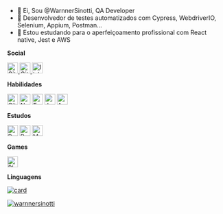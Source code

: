 - 👋 Ei, Sou @WarnnerSinotti, QA Developer
- 🌱 Desenvolvedor de testes automatizados com Cypress, WebdriverIO, Selenium, Appium, Postman...
- 👀 Estou estudando para o aperfeiçoamento profissional com React native, Jest e AWS





<b>Social</b>

 <a href="https://github.com/WarnnerSinotti"  target="_blank" rel="noopener noreferrer">
    <img src="https://img.shields.io/badge/GitHub-100000?style=for-the-badge&logo=github&logoColor=white" height="25" alt="Github logo" />
  </a>

<a href="https://gitlab.com/warnner.sinotti"  target="_blank" rel="noopener noreferrer">
    <img src="https://img.shields.io/badge/GitLab-330F63?style=for-the-badge&logo=gitlab&logoColor=white" height="25" alt="Gitlab logo" />
  </a>

  <a href="https://www.linkedin.com/in/warnner-sinotti-529a52131/"  target="_blank" rel="noopener noreferrer">
    <img src="https://img.shields.io/static/v1?message=LinkedIn&logo=linkedin&label=&color=0077B5&logoColor=white&labelColor=&style=for-the-badge" height="25" alt="linkedin logo" />
  </a>

<b>Habilidades</b>

<div> 
 <a>
    <img src="https://img.shields.io/badge/Git-E34F26?style=for-the-badge&logo=git&logoColor=white" height="25" alt="Git logo" />
  </a>
  
<a>
    <img src="https://img.shields.io/badge/Node.js-43853D?style=for-the-badge&logo=node.js&logoColor=white" height="25" alt="Node logo" />
  </a>

<a>
    <img src="https://img.shields.io/badge/TypeScript-007ACC?style=for-the-badge&logo=typescript&logoColor=white" height="25" alt="Typescript logo" />
  </a>

<a>
    <img src="https://img.shields.io/badge/Jenkins-D33833?style=for-the-badge&logo=jenkins&logoColor=white" height="25" alt="Jenkins logo" />
  </a>
  
  <a>
    <img src="https://img.shields.io/badge/Amazon_AWS-232F3E?style=for-the-badge&logo=amazon-aws&logoColor=white" height="25" alt="Amazon Aws logo" />
  </a>
  </div>

 
  <b>Estudos</b>
  <div>
<a>
    <img src="https://img.shields.io/badge/React_Native-20232A?style=for-the-badge&logo=react&logoColor=61DAFB" height="25" alt="React Native logo" />
  </a>

<a>
    <img src="https://img.shields.io/badge/Redux-593D88?style=for-the-badge&logo=redux&logoColor=white" height="25" alt="Redux" />
  </a>
<a>
    <img src="https://img.shields.io/badge/MongoDB-4EA94B?style=for-the-badge&logo=mongodb&logoColor=white" height="25" alt="MongoDB" />
  </a>
  </div>
  
<b>Games</b>
<div>
<a>
    <img src="https://img.shields.io/badge/PlayStation-003791?style=for-the-badge&logo=playstation&logoColor=white" height="25" alt="Playstation 5" />
  </a>
</div>

  <b>Linguagens</b>
 
 [![card](https://github-readme-stats.vercel.app/api?username=warnnersinotti&theme=dark&show_icons=true)](https://github.com/anuraghazra/github-readme-stats)
 
[![warnnersinotti](https://github-readme-stats.vercel.app/api/top-langs/?username=warnnersinotti&hide=html&layout=compact&theme=dark)](https://github.com/anuraghazra/github-readme-stats)





